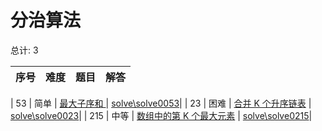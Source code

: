 # 分治算法

<!--- table -->

总计: 3

| 序号 | 难度 | 题目 | 解答 |
| ---- | ---- | ---- | ---- |

| 53
| 简单
| [最大子序和
](https://leetcode-cn.com/problems/maximum-subarray/) | [solve\solve0053](../solve\solve0053)|
| 23 | 困难 | [合并 K 个升序链表](https://leetcode-cn.com/problems/merge-k-sorted-lists/) | [solve\solve0023](../solve\solve0023)|
| 215 | 中等 | [数组中的第 K 个最大元素](https://leetcode-cn.com/problems/kth-largest-element-in-an-array/) | [solve\solve0215](../solve\solve0215)|

